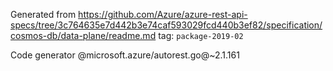 Generated from https://github.com/Azure/azure-rest-api-specs/tree/3c764635e7d442b3e74caf593029fcd440b3ef82/specification/cosmos-db/data-plane/readme.md tag: `package-2019-02`

Code generator @microsoft.azure/autorest.go@~2.1.161


